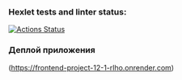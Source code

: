 ### Hexlet tests and linter status:
[![Actions Status](https://github.com/ogurtsovam/frontend-project-12/actions/workflows/hexlet-check.yml/badge.svg)](https://github.com/ogurtsovam/frontend-project-12/actions)


### Деплой приложения
(https://frontend-project-12-1-rlho.onrender.com)